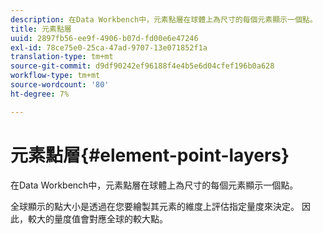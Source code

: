 ```yaml
---
description: 在Data Workbench中，元素點層在球體上為尺寸的每個元素顯示一個點。
title: 元素點層
uuid: 2897fb56-ee9f-4906-b07d-fd00e6e47246
exl-id: 78ce75e0-25ca-47ad-9707-13e071852f1a
translation-type: tm+mt
source-git-commit: d9df90242ef96188f4e4b5e6d04cfef196b0a628
workflow-type: tm+mt
source-wordcount: '80'
ht-degree: 7%

---
```


# 元素點層{#element-point-layers}

在Data Workbench中，元素點層在球體上為尺寸的每個元素顯示一個點。

全球顯示的點大小是透過在您要繪製其元素的維度上評估指定量度來決定。 因此，較大的量度值會對應全球的較大點。
